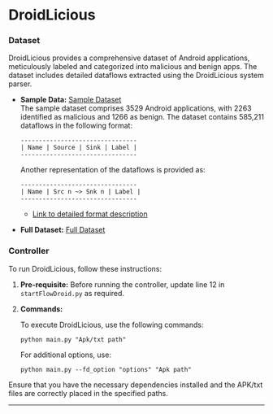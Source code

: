 
# DroidLicious

### Dataset

DroidLicious provides a comprehensive dataset of Android applications, meticulously labeled and categorized into malicious and benign apps. The dataset includes detailed dataflows extracted using the DroidLicious system parser.

- **Sample Data:** [Sample Dataset](https://drive.google.com/open?id=1hQNAKUYAYPucsP_7NAnrdHjJ40mUkIFf) <br />
  The sample dataset comprises 3529 Android applications, with 2263 identified as malicious and 1266 as benign. The dataset contains 585,211 dataflows in the following format:

  ```
  --------------------------------
  | Name | Source | Sink | Label |
  --------------------------------
  ```

  Another representation of the dataflows is provided as:

  ```
  --------------------------------
  | Name | Src n ~> Snk n | Label |
  --------------------------------
  ```

  - [Link to detailed format description](https://drive.google.com/open?id=1awd2af829WcJLuBAaH45mfZBFaM-K7gr)

- **Full Dataset:** [Full Dataset](https://drive.google.com/file/d/1gJtLkvSE7McSHozcdnhlAObOtAQFJb--/view?usp=sharing)

### Controller

To run DroidLicious, follow these instructions:

1. **Pre-requisite:**
   Before running the controller, update line 12 in `startFlowDroid.py` as required.

2. **Commands:**

   To execute DroidLicious, use the following commands:

   ```
   python main.py "Apk/txt path"
   ```

   For additional options, use:

   ```
   python main.py --fd_option "options" "Apk path"
   ```

Ensure that you have the necessary dependencies installed and the APK/txt files are correctly placed in the specified paths.

---
